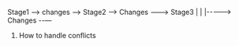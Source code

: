 Stage1 --> changes --> Stage2 --> Changes ---> Stage3
                          |                 |
                          |-----> Changes --—
                          
                          
1. How to handle conflicts